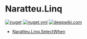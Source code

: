 # Naratteu.Linq

[![nuget](https://img.shields.io/nuget/v/Naratteu.Linq)](https://www.nuget.org/packages/Naratteu.Linq)
[![nuget.yml](https://github.com/naratteu/Naratteu.Linq/actions/workflows/nuget.yml/badge.svg)](https://github.com/naratteu/Naratteu.Linq/actions/workflows/nuget.yml)
[![deepwiki.com](https://deepwiki.com/badge.svg)](https://deepwiki.com/naratteu/Naratteu.Linq)

- [Naratteu.Linq.SelectWhen](Naratteu.Linq/SelectWhen.ipynb)
